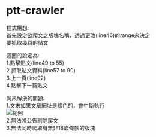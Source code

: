 # ptt-crawler

程式構想:<br>
首先設定欲爬文之版塊名稱，透過更改(line46)的range來決定<br>
要抓取幾頁的貼文<br>

迴圈的設定為:<br>
1.點擊貼文(line49 to 55)<br>
2.抓取貼文資料(line57 to 90)<br>
3.上一頁(line92)<br>
4.點擊下一篇貼文<br>

尚未解決的問題:<br>
1.文末如果文章網址是綠色的，會中斷執行<br>
![範例](https://cdn.discordapp.com/attachments/679337498908033024/702419410085740675/unknown.png)<br>
2.無法將公告剔除爬文<br>
3.無法同時爬取有無非18歲條款的版塊<br>
